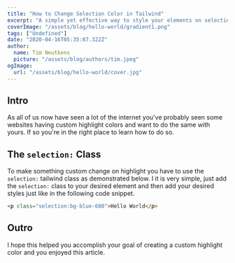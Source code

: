 ```yaml
---
title: "How to Change Selection Color in Tailwind"
excerpt: "A simple yet effective way to style your elements on selection"
coverImage: "/assets/blog/hello-world/gradient1.png"
tags: ["Undefined"]
date: "2020-04-16T05:35:07.322Z"
author:
  name: Tim Neutkens
  picture: "/assets/blog/authors/tim.jpeg"
ogImage:
  url: "/assets/blog/hello-world/cover.jpg"
---
```

## Intro
As all of us now have seen a lot of the internet you've probably seen some websites having custom highlight colors and want to do the same with yours. If so you're in the right place to learn how to do so.

## The `selection:` Class
To make something custom change on highlight you have to use the `selection:` tailwind class as demonstrated below. I it is very simple, just add the `selection:` class to your desired element and then add your desired styles just like in the following code snippet.

```HTML
<p class="selection:bg-blue-600">Hello World</p>
```
## Outro
I hope this helped you accomplish your goal of creating a custom highlight color and you enjoyed this article.
